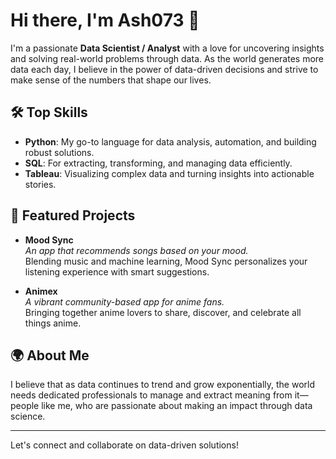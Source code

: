 # Hi there, I'm Ash073 👋

I'm a passionate **Data Scientist / Analyst** with a love for uncovering insights and solving real-world problems through data. As the world generates more data each day, I believe in the power of data-driven decisions and strive to make sense of the numbers that shape our lives.

## 🛠 Top Skills
- **Python**: My go-to language for data analysis, automation, and building robust solutions.
- **SQL**: For extracting, transforming, and managing data efficiently.
- **Tableau**: Visualizing complex data and turning insights into actionable stories.

## 🚀 Featured Projects

- **Mood Sync**  
  *An app that recommends songs based on your mood.*  
  Blending music and machine learning, Mood Sync personalizes your listening experience with smart suggestions.

- **Animex**  
  *A vibrant community-based app for anime fans.*  
  Bringing together anime lovers to share, discover, and celebrate all things anime.

## 🌍 About Me
I believe that as data continues to trend and grow exponentially, the world needs dedicated professionals to manage and extract meaning from it—people like me, who are passionate about making an impact through data science.

---

<!-- Optionally add social links, certifications, or fun facts below -->
<!-- [LinkedIn](your-link) • [Portfolio](your-site) -->

Let's connect and collaborate on data-driven solutions!
